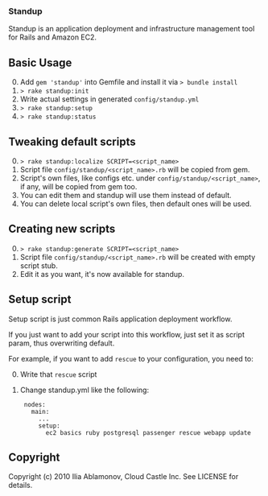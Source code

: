 ### Standup

Standup is an application deployment and infrastructure management tool for Rails and Amazon EC2.

## Basic Usage

0. Add `gem 'standup'` into Gemfile and install it via `> bundle install`
0. `> rake standup:init`
0. Write actual settings in generated `config/standup.yml`
0. `> rake standup:setup`
0. `> rake standup:status`

## Tweaking default scripts

0. `> rake standup:localize SCRIPT=<script_name>`
0. Script file `config/standup/<script_name>.rb` will be copied from gem.
0. Script's own files, like configs etc. under `config/standup/<script_name>`, if any,  will be copied from gem too. 
0. You can edit them and standup will use them instead of default.
0. You can delete local script's own files, then default ones will be used. 

## Creating new scripts

0. `> rake standup:generate SCRIPT=<script_name>`
0. Script file `config/standup/<script_name>.rb` will be created with empty script stub.
0. Edit it as you want, it's now available for standup.

## Setup script

Setup script is just common Rails application deployment workflow.

If you just want to add your script into this workflow, just set it as script param, thus overwriting default.

For example, if you want to add `rescue` to your configuration, you need to:

0. Write that `rescue` script
0. Change standup.yml like the following:

        nodes:
          main:
            ...
            setup:
              ec2 basics ruby postgresql passenger rescue webapp update 

## Copyright

Copyright (c) 2010 Ilia Ablamonov, Cloud Castle Inc.
See LICENSE for details.
